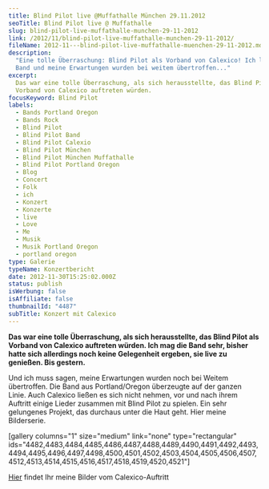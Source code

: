 ```yaml
---
title: Blind Pilot live @Muffathalle München 29.11.2012
seoTitle: Blind Pilot live @ Muffathalle
slug: blind-pilot-live-muffathalle-munchen-29-11-2012
link: /2012/11/blind-pilot-live-muffathalle-munchen-29-11-2012/
fileName: 2012-11---blind-pilot-live-muffathalle-muenchen-29-11-2012.md
description:
  "Eine tolle Überraschung: Blind Pilot als Vorband von Calexico! Ich liebe die
  Band und meine Erwartungen wurden bei weitem übertroffen..."
excerpt:
  Das war eine tolle Überraschung, als sich herausstellte, das Blind Pilot als
  Vorband von Calexico auftreten würden.
focusKeyword: Blind Pilot
labels:
  - Bands Portland Oregon
  - Bands Rock
  - Blind Pilot
  - Blind Pilot Band
  - Blind Pilot Calexio
  - Blind Pilot München
  - Blind Pilot München Muffathalle
  - Blind Pilot Portland Oregon
  - Blog
  - Concert
  - Folk
  - ich
  - Konzert
  - Konzerte
  - live
  - Love
  - Me
  - Musik
  - Musik Portland Oregon
  - portland oregon
type: Galerie
typeName: Konzertbericht
date: 2012-11-30T15:25:02.000Z
status: publish
isWerbung: false
isAffiliate: false
thumbnailId: "4487"
subTitle: Konzert mit Calexico
---
```


<strong>Das war eine tolle Überraschung, als sich herausstellte, das Blind Pilot
als Vorband von Calexico auftreten würden. Ich mag die Band sehr, bisher hatte
sich allerdings noch keine Gelegenheit ergeben, sie live zu genießen. Bis
gestern. </strong>

Und ich muss sagen, meine Erwartungen wurden noch bei Weitem übertroffen. Die
Band aus Portland/Oregon überzeugte auf der ganzen Linie. Auch Calexico ließen
es sich nicht nehmen, vor und nach ihrem Auftritt einige Lieder zusammen mit
Blind Pilot zu spielen. Ein sehr gelungenes Projekt, das durchaus unter die Haut
geht. Hier meine Bilderserie.

[gallery columns="1" size="medium" link="none" type="rectangular"
ids="4482,4483,4484,4485,4486,4487,4488,4489,4490,4491,4492,4493,4494,4495,4496,4497,4498,4500,4501,4502,4503,4504,4505,4506,4507,4512,4513,4514,4515,4516,4517,4518,4519,4520,4521"]

<a title="Calexico live @ Muffathalle" href="http://cardamonchai.com/2012/12/calexico-live-muffathalle-munchen-29-11-2012/">Hier</a>
findet Ihr meine Bilder vom Calexico-Auftritt
